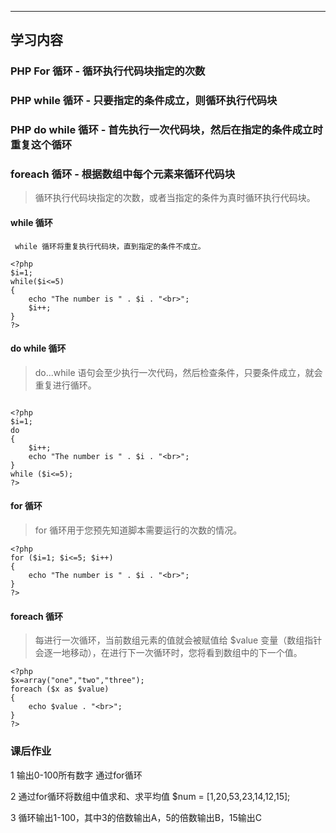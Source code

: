 ****
## 学习内容

### PHP For 循环   - 循环执行代码块指定的次数
### PHP while 循环  - 只要指定的条件成立，则循环执行代码块
### PHP do while 循环 - 首先执行一次代码块，然后在指定的条件成立时重复这个循环
### foreach 循环 - 根据数组中每个元素来循环代码块


> 循环执行代码块指定的次数，或者当指定的条件为真时循环执行代码块。
  

#### while 循环
```
 while 循环将重复执行代码块，直到指定的条件不成立。
```


```  
<?php
$i=1;
while($i<=5)
{
    echo "The number is " . $i . "<br>";
    $i++;
}
?>

```
#### do  while 循环

> do...while 语句会至少执行一次代码，然后检查条件，只要条件成立，就会重复进行循环。
``` 

<?php
$i=1;
do
{
    $i++;
    echo "The number is " . $i . "<br>";
}
while ($i<=5);
?>
```
#### for 循环
> for 循环用于您预先知道脚本需要运行的次数的情况。
  
``` 
<?php
for ($i=1; $i<=5; $i++)
{
    echo "The number is " . $i . "<br>";
}
?>
```


#### foreach 循环

> 每进行一次循环，当前数组元素的值就会被赋值给 $value 变量（数组指针会逐一地移动），在进行下一次循环时，您将看到数组中的下一个值。
  
``` 
<?php
$x=array("one","two","three");
foreach ($x as $value)
{
    echo $value . "<br>";
}
?>
```


### 课后作业

1 输出0-100所有数字 通过for循环
   
2 通过for循环将数组中值求和、求平均值
$num = [1,20,53,23,14,12,15];

3 循环输出1-100，其中3的倍数输出A，5的倍数输出B，15输出C





